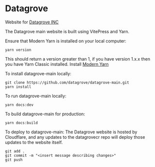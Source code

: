 # Datagrove
Website for [Datagrove INC](https://datagrove.com/)

The Datagrove main website is built using VitePress and Yarn.

Ensure that Modern Yarn is installed on your local computer:
```
yarn version
```
This should return a version greater than 1, if you have version 1.x.x then you have Yarn Classic installed. Install [Modern Yarn](https://yarnpkg.com/getting-started/install)

To install datagrove-main locally:
```
git clone https://github.com/datagrove/datagrove-main.git
yarn install 
```

To run datagrove-main locally:
```
yarn docs:dev
```

To build datagrove-main for production:
```
yarn docs:build
```

To deploy to datagrove-main:
The Datagrove website is hosted by Cloudflare, and any updates to the datagrovecr repo will deploy those updates to the website itself.
```
git add .
git commit -m "<insert message describing changes>"
git push
```
